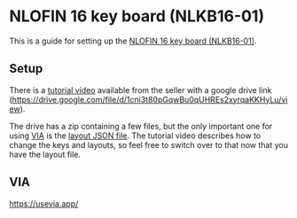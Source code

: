 # NLOFIN 16 key board (NLKB16-01) 

This is a guide for setting up the [NLOFIN 16 key board (NLKB16-01)](https://www.amazon.com/gp/product/B0CP5F4L34/ref=ask_ql_qh_dp_hza?th=1). 

## Setup 

There is a [tutorial video](https://www.amazon.com/live/video/033bca2cf6094248931d3cd3ea1196d6?ref_=dp_vse_lbvc_0) available from the seller with a google drive link (https://drive.google.com/file/d/1cni3t80pGqwBu0qUHREs2xyrqaKKHyLu/view).

The drive has a zip containing a few files, but the only important one for using [VIA](https://usevia.app/) is the [layout JSON file](./NLKB16_LAYOUT.json). The tutorial video describes how to change the keys and layouts, so feel free to switch over to that now that you have the layout file.

## VIA

https://usevia.app/


